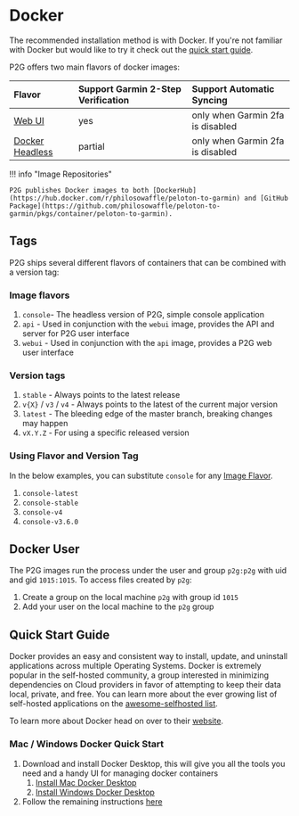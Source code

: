 
# Docker

The recommended installation method is with Docker. If you're not familiar with Docker but would like to try it check out the [quick start guide](#quick-start-guide).

P2G offers two main flavors of docker images:

| Flavor | Support Garmin 2-Step Verification | Support Automatic Syncing |
|:------------------|:-----------------------------------|:--------------------------|
| [Web UI](docker-webui.md) | yes | only when Garmin 2fa is disabled |
| [Docker Headless](docker-headless.md) | partial | only when Garmin 2fa is disabled |

!!! info "Image Repositories"

    P2G publishes Docker images to both [DockerHub](https://hub.docker.com/r/philosowaffle/peloton-to-garmin) and [GitHub Package](https://github.com/philosowaffle/peloton-to-garmin/pkgs/container/peloton-to-garmin).

## Tags

P2G ships several different flavors of containers that can be combined with a version tag:

### Image flavors

1. `console`- The headless version of P2G, simple console application
1. `api` - Used in conjunction with the `webui` image, provides the API and server for P2G user interface
1. `webui` - Used in conjunction with the `api` image, provides a P2G web user interface

### Version tags

1. `stable` - Always points to the latest release
1. `v{X}` / `v3` / `v4` - Always points to the latest of the current major version
1. `latest` - The bleeding edge of the master branch, breaking changes may happen
1. `vX.Y.Z` - For using a specific released version

### Using Flavor and Version Tag

In the below examples, you can substitute `console` for any [Image Flavor](#image-flavors).

1. `console-latest`
1. `console-stable`
1. `console-v4`
1. `console-v3.6.0`

## Docker User

The P2G images run the process under the user and group `p2g:p2g` with uid and gid `1015:1015`.  To access files created by `p2g`:

1. Create a group on the local machine `p2g` with group id `1015`
1. Add your user on the local machine to the `p2g` group

## Quick Start Guide

Docker provides an easy and consistent way to install, update, and uninstall applications across multiple Operating Systems.  Docker is extremely popular in the self-hosted community, a group interested in minimizing dependencies on Cloud providers in favor of attempting to keep their data local, private, and free.  You can learn more about the ever growing list of self-hosted applications on the [awesome-selfhosted list](https://github.com/awesome-selfhosted/awesome-selfhosted).

To learn more about Docker head on over to their [website](https://www.docker.com/resources/what-container/).

### Mac / Windows Docker Quick Start

1. Download and install Docker Desktop, this will give you all the tools you need and a handy UI for managing docker containers
    1. [Install Mac Docker Desktop](https://docs.docker.com/desktop/install/mac-install/)
    1. [Install Windows Docker Desktop](https://docs.docker.com/desktop/install/windows-install/)
1. Follow the remaining instructions [here](docker-webui.md#docker-compose)
